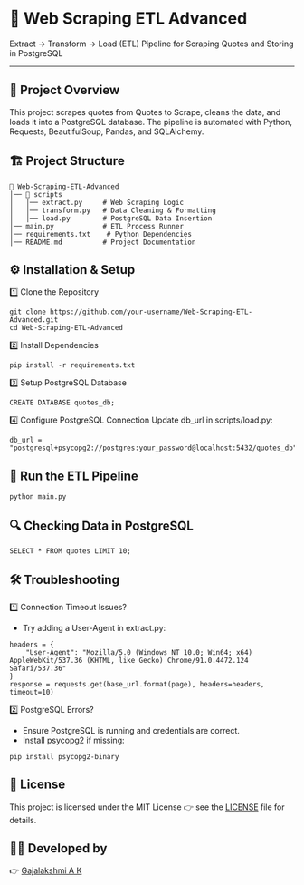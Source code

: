 # 🚀 Web Scraping ETL Advanced

Extract → Transform → Load (ETL) Pipeline for Scraping Quotes and Storing in PostgreSQL

---

## 📌 Project Overview


This project scrapes quotes from Quotes to Scrape, cleans the data, and loads it into a PostgreSQL database. The pipeline is automated with Python, Requests, BeautifulSoup, Pandas, and SQLAlchemy.


## 🏗️ Project Structure

```
📂 Web-Scraping-ETL-Advanced
│── 📂 scripts
│   │── extract.py     # Web Scraping Logic
│   │── transform.py   # Data Cleaning & Formatting
│   │── load.py        # PostgreSQL Data Insertion
│── main.py            # ETL Process Runner
│── requirements.txt    # Python Dependencies
│── README.md          # Project Documentation
```

## ⚙ Installation & Setup

1️⃣ Clone the Repository
```
git clone https://github.com/your-username/Web-Scraping-ETL-Advanced.git
cd Web-Scraping-ETL-Advanced
```

2️⃣ Install Dependencies
```
pip install -r requirements.txt
```

3️⃣ Setup PostgreSQL Database
```
CREATE DATABASE quotes_db;
```

4️⃣ Configure PostgreSQL Connection
Update db_url in scripts/load.py:

```
db_url = "postgresql+psycopg2://postgres:your_password@localhost:5432/quotes_db"
```

## 🚀 Run the ETL Pipeline
```
python main.py
```

## 🔍 Checking Data in PostgreSQL
```
SELECT * FROM quotes LIMIT 10;
```

## 🛠 Troubleshooting
1️⃣ Connection Timeout Issues?

- Try adding a User-Agent in extract.py:

```
headers = {
    "User-Agent": "Mozilla/5.0 (Windows NT 10.0; Win64; x64) AppleWebKit/537.36 (KHTML, like Gecko) Chrome/91.0.4472.124 Safari/537.36"
}
response = requests.get(base_url.format(page), headers=headers, timeout=10)
```

2️⃣ PostgreSQL Errors?

- Ensure PostgreSQL is running and credentials are correct.
- Install psycopg2 if missing:
```
pip install psycopg2-binary
```

## 📜 License

This project is licensed under the MIT License 
👉 see the [LICENSE](https://github.com/Gajoshana2910/Web-Scraping-ETL-Advanced/blob/main/LICENSE) file for details.  

## 👨‍💻 Developed by

👉 [Gajalakshmi A K](https://github.com/Gajoshana2910)






